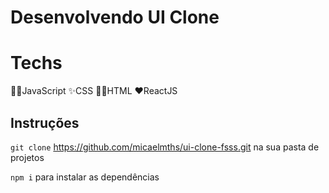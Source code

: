 # Desenvolvendo UI Clone

# Techs 
 🐱‍🏍JavaScript
 ✨CSS
 🐱‍🐉HTML
 ❤ReactJS

## Instruções

`git clone` https://github.com/micaelmths/ui-clone-fsss.git na sua pasta de projetos

`npm i` para instalar as dependências
